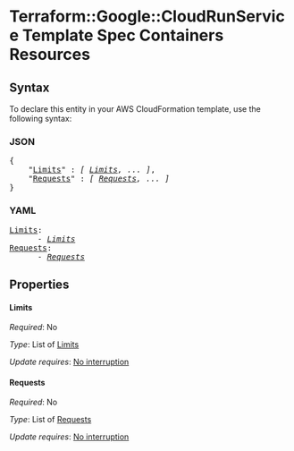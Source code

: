 # Terraform::Google::CloudRunService Template Spec Containers Resources

## Syntax

To declare this entity in your AWS CloudFormation template, use the following syntax:

### JSON

<pre>
{
    "<a href="#limits" title="Limits">Limits</a>" : <i>[ <a href="template-spec-containers-resources-limits.md">Limits</a>, ... ]</i>,
    "<a href="#requests" title="Requests">Requests</a>" : <i>[ <a href="template-spec-containers-resources-requests.md">Requests</a>, ... ]</i>
}
</pre>

### YAML

<pre>
<a href="#limits" title="Limits">Limits</a>: <i>
      - <a href="template-spec-containers-resources-limits.md">Limits</a></i>
<a href="#requests" title="Requests">Requests</a>: <i>
      - <a href="template-spec-containers-resources-requests.md">Requests</a></i>
</pre>

## Properties

#### Limits

_Required_: No

_Type_: List of <a href="template-spec-containers-resources-limits.md">Limits</a>

_Update requires_: [No interruption](https://docs.aws.amazon.com/AWSCloudFormation/latest/UserGuide/using-cfn-updating-stacks-update-behaviors.html#update-no-interrupt)

#### Requests

_Required_: No

_Type_: List of <a href="template-spec-containers-resources-requests.md">Requests</a>

_Update requires_: [No interruption](https://docs.aws.amazon.com/AWSCloudFormation/latest/UserGuide/using-cfn-updating-stacks-update-behaviors.html#update-no-interrupt)

